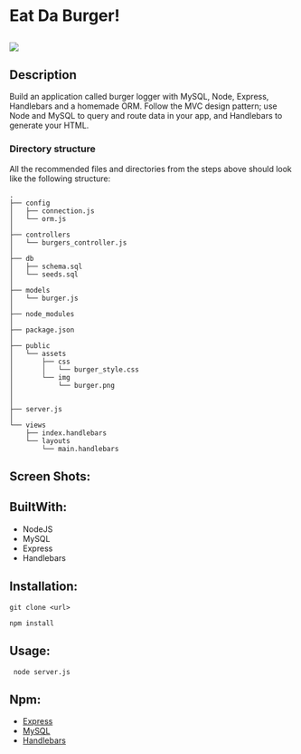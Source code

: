 # Eat Da Burger!

## <img src="https://img.shields.io/badge/LICENSE-mit-green"/>

## Description 

Build an application called burger logger with MySQL, Node, Express, Handlebars and a homemade ORM. Follow the MVC design pattern; use Node and MySQL to query and route data in your app, and Handlebars to generate your HTML.

### Directory structure

All the recommended files and directories from the steps above should look like the following structure:

```
.
├── config
│   ├── connection.js
│   └── orm.js
│ 
├── controllers
│   └── burgers_controller.js
│
├── db
│   ├── schema.sql
│   └── seeds.sql
│
├── models
│   └── burger.js
│ 
├── node_modules
│ 
├── package.json
│
├── public
│   └── assets
│       ├── css
│       │   └── burger_style.css
│       └── img
│           └── burger.png
│   
│
├── server.js
│
└── views
    ├── index.handlebars
    └── layouts
        └── main.handlebars
```

## Screen Shots:



## BuiltWith:

* NodeJS
* MySQL
* Express
* Handlebars

## Installation:

`git clone <url>`

 `npm install`


## Usage: 

 ` node server.js`


## Npm:

*  [Express](https://www.npmjs.com/package/express/)
*  [MySQL](https://www.npmjs.com/package/mysql/)
*  [Handlebars](https://www.npmjs.com/package/handlebars)






